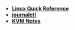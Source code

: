 - [**Linux Quick Reference**](/operating_systems/ubuntu/linux_notes)
- [**journalctl**](/operating_systems/ubuntu/package_operations/journalctl)
- [**KVM Notes**](/operating_systems/ubuntu/package_operations/kvm_notes)
